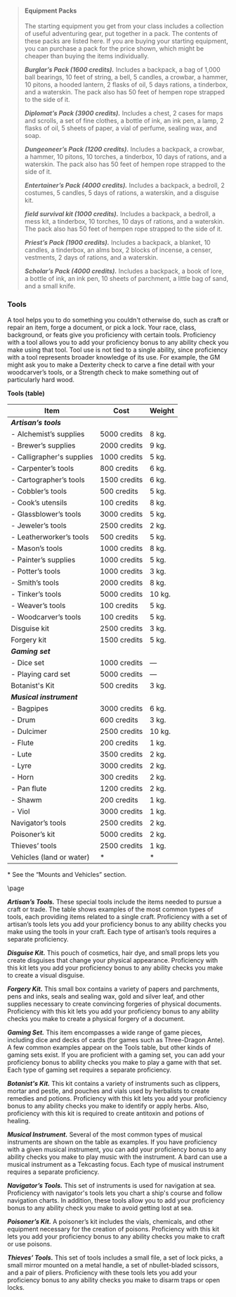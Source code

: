 > #### Equipment Packs
>
> The starting equipment you get from your class includes a collection of useful adventuring gear, put together in a pack. The contents of these packs are listed here. If you are buying your starting equipment, you can purchase a pack for the price shown, which might be cheaper than buying the items individually.
>
> **_Burglar’s Pack (1600 credits)._** Includes a backpack, a bag of 1,000 ball bearings, 10 feet of string, a bell, 5 candles, a crowbar, a hammer, 10 pitons, a hooded lantern, 2 flasks of oil, 5 days rations, a tinderbox, and a waterskin. The pack also has 50 feet of hempen rope strapped to the side of it.
>
> **_Diplomat’s Pack (3900 credits)._** Includes a chest, 2 cases for maps and scrolls, a set of fine clothes, a bottle of ink, an ink pen, a lamp, 2 flasks of oil, 5 sheets of paper, a vial of perfume, sealing wax, and soap.
>
> **_Dungeoneer’s Pack (1200 credits)._** Includes a backpack, a crowbar, a hammer, 10 pitons, 10 torches, a tinderbox, 10 days of rations, and a waterskin. The pack also has 50 feet of hempen rope strapped to the side of it.
>
> **_Entertainer’s Pack (4000 credits)._** Includes a backpack, a bedroll, 2 costumes, 5 candles, 5 days of rations, a waterskin, and a disguise kit.
>
> **_field survival kit (1000 credits)._** Includes a backpack, a bedroll, a mess kit, a tinderbox, 10 torches, 10 days of rations, and a waterskin. The pack also has 50 feet of hempen rope strapped to the side of it.
>
> **_Priest’s Pack (1900 credits)._** Includes a backpack, a blanket, 10 candles, a tinderbox, an alms box, 2 blocks of incense, a censer, vestments, 2 days of rations, and a waterskin.
>
> **_Scholar’s Pack (4000 credits)._** Includes a backpack, a book of lore, a bottle of ink, an ink pen, 10 sheets of parchment, a little bag of sand, and a small knife.

### Tools

A tool helps you to do something you couldn't otherwise do, such as craft or repair an item, forge a document, or pick a lock. Your race, class, background, or feats give you proficiency with certain tools. Proficiency with a tool allows you to add your proficiency bonus to any ability check you make using that tool. Tool use is not tied to a single ability, since proficiency with a tool represents broader knowledge of its use. For example, the GM might ask you to make a Dexterity check to carve a fine detail with your woodcarver’s tools, or a Strength check to make something out of particularly hard wood.

**Tools (table)**

| Item                      | Cost  | Weight |
|---------------------------|-------|--------|
| **_Artisan’s tools_**     |       |        |
| - Alchemist’s supplies    | 5000 credits | 8 kg.  |
| - Brewer’s supplies       | 2000 credits | 9 kg.  |
| - Calligrapher's supplies | 1000 credits | 5 kg.  |
| - Carpenter’s tools       | 800 credits  | 6 kg.  |
| - Cartographer’s tools    | 1500 credits | 6 kg.  |
| - Cobbler’s tools         | 500 credits  | 5 kg.  |
| - Cook’s utensils         | 100 credits  | 8 kg.  |
| - Glassblower’s tools     | 3000 credits | 5 kg.  |
| - Jeweler’s tools         | 2500 credits | 2 kg.  |
| - Leatherworker’s tools   | 500 credits  | 5 kg.  |
| - Mason’s tools           | 1000 credits | 8 kg.  |
| - Painter’s supplies      | 1000 credits | 5 kg.  |
| - Potter’s tools          | 1000 credits | 3 kg.  |
| - Smith’s tools           | 2000 credits | 8 kg.  |
| - Tinker’s tools          | 5000 credits | 10 kg. |
| - Weaver’s tools          | 100 credits  | 5 kg.  |
| - Woodcarver’s tools      | 100 credits  | 5 kg.  |
| Disguise kit              | 2500 credits | 3 kg.  |
| Forgery kit               | 1500 credits | 5 kg.  |
| **_Gaming set_**          |       |        |
| - Dice set                | 1000 credits | —      |
| - Playing card set        | 5000 credits | —      |
| Botanist's Kit             | 500 credits  | 3 kg.  |
| **_Musical instrument_**  |       |        |
| - Bagpipes                | 3000 credits | 6 kg.  |
| - Drum                    | 600 credits  | 3 kg.  |
| - Dulcimer                | 2500 credits | 10 kg. |
| - Flute                   | 200 credits  | 1 kg.  |
| - Lute                    | 3500 credits | 2 kg.  |
| - Lyre                    | 3000 credits | 2 kg.  |
| - Horn                    | 300 credits  | 2 kg.  |
| - Pan flute               | 1200 credits | 2 kg.  |
| - Shawm                   | 200 credits  | 1 kg.  |
| - Viol                    | 3000 credits | 1 kg.  |
| Navigator’s tools         | 2500 credits | 2 kg.  |
| Poisoner’s kit            | 5000 credits | 2 kg.  |
| Thieves’ tools            | 2500 credits | 1 kg.  |
| Vehicles (land or water)  | \*    | \*     |

\* See the “Mounts and Vehicles” section.

\page

<div class="wide">

**_Artisan’s Tools._** These special tools include the items needed to pursue a craft or trade. The table shows examples of the most common types of tools, each providing items related to a single craft. Proficiency with a set of artisan’s tools lets you add your proficiency bonus to any ability checks you make using the tools in your craft. Each type of artisan’s tools requires a separate proficiency.

**_Disguise Kit._** This pouch of cosmetics, hair dye, and small props lets you create disguises that change your physical appearance. Proficiency with this kit lets you add your proficiency bonus to any ability checks you make to create a visual disguise.

**_Forgery Kit._** This small box contains a variety of papers and parchments, pens and inks, seals and sealing wax, gold and silver leaf, and other supplies necessary to create convincing forgeries of physical documents. Proficiency with this kit lets you add your proficiency bonus to any ability checks you make to create a physical forgery of a document.

**_Gaming Set._** This item encompasses a wide range of game pieces, including dice and decks of cards (for games such as Three-Dragon Ante). A few common examples appear on the Tools table, but other kinds of gaming sets exist. If you are proficient with a gaming set, you can add your proficiency bonus to ability checks you make to play a game with that set. Each type of gaming set requires a separate proficiency.

**_Botanist's Kit._** This kit contains a variety of instruments such as clippers, mortar and pestle, and pouches and vials used by herbalists to create remedies and potions. Proficiency with this kit lets you add your proficiency bonus to any ability checks you make to identify or apply herbs. Also, proficiency with this kit is required to create antitoxin and potions of healing.

**_Musical Instrument._** Several of the most common types of musical instruments are shown on the table as examples. If you have proficiency with a given musical instrument, you can add your proficiency bonus to any ability checks you make to play music with the instrument. A bard can use a musical instrument as a Tekcasting focus. Each type of musical instrument requires a separate proficiency.

**_Navigator’s Tools._** This set of instruments is used for navigation at sea. Proficiency with navigator's tools lets you chart a ship's course and follow navigation charts. In addition, these tools allow you to add your proficiency bonus to any ability check you make to avoid getting lost at sea.

**_Poisoner’s Kit._** A poisoner’s kit includes the vials, chemicals, and other equipment necessary for the creation of poisons. Proficiency with this kit lets you add your proficiency bonus to any ability checks you make to craft or use poisons.

**_Thieves’ Tools._** This set of tools includes a small file, a set of lock picks, a small mirror mounted on a metal handle, a set of nbullet-bladed scissors, and a pair of pliers. Proficiency with these tools lets you add your proficiency bonus to any ability checks you make to disarm traps or open locks.
</div>
